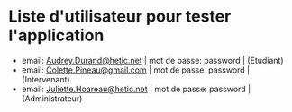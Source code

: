 # Liste d'utilisateur pour tester l'application 

* email: Audrey.Durand@hetic.net | mot de passe: password | (Etudiant)
* email: Colette.Pineau@gmail.com | mot de passe: password | (Intervenant)
* email: Juliette.Hoareau@hetic.net | mot de passe: password | (Administrateur)